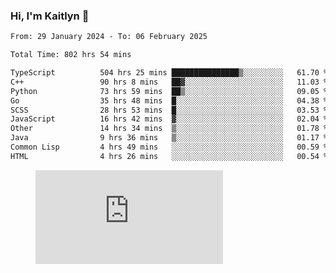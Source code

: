 ### Hi, I'm Kaitlyn 👋
<!--START_SECTION:waka-->

```txt
From: 29 January 2024 - To: 06 February 2025

Total Time: 802 hrs 54 mins

TypeScript          504 hrs 25 mins ███████████████▒░░░░░░░░░   61.70 %
C++                 90 hrs 8 mins   ██▓░░░░░░░░░░░░░░░░░░░░░░   11.03 %
Python              73 hrs 59 mins  ██▒░░░░░░░░░░░░░░░░░░░░░░   09.05 %
Go                  35 hrs 48 mins  █░░░░░░░░░░░░░░░░░░░░░░░░   04.38 %
SCSS                28 hrs 53 mins  █░░░░░░░░░░░░░░░░░░░░░░░░   03.53 %
JavaScript          16 hrs 42 mins  ▓░░░░░░░░░░░░░░░░░░░░░░░░   02.04 %
Other               14 hrs 34 mins  ▒░░░░░░░░░░░░░░░░░░░░░░░░   01.78 %
Java                9 hrs 36 mins   ▒░░░░░░░░░░░░░░░░░░░░░░░░   01.17 %
Common Lisp         4 hrs 49 mins   ░░░░░░░░░░░░░░░░░░░░░░░░░   00.59 %
HTML                4 hrs 26 mins   ░░░░░░░░░░░░░░░░░░░░░░░░░   00.54 %
```

<!--END_SECTION:waka-->

<figure><embed src="https://wakatime.com/share/@018d58bc-3d22-46c9-b2d7-4ed36fb8172d/243b5d9b-77cd-4133-89ff-dcc8f225fa18.svg"></embed></figure>
